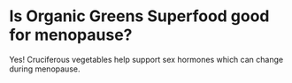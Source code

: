 # Is Organic Greens Superfood good for menopause?

Yes! Cruciferous vegetables help support sex hormones which can change during menopause.